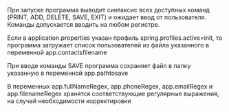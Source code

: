При запуске программа выводит синтаксис всех доступных команд (PRINT, ADD, DELETE, SAVE, EXIT) и ожидает ввод от пользователя. Команды допускается вводить на любом регистре.

Если в application.properties указан профиль spring.profiles.active=init, то программа загружает список пользователей из файла указанного в переменной app.contactsfilename

При вводе команды SAVE программа сохраняет файл в папку указанную в переменной app.pathtosave

В переменных app.fullNameRegex, app.phoneRegex, app.emailRegex и app.filenameRegex хранятся соответствующие регулярные выражения, на случай необходимости корректировки
